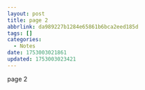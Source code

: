 ```yaml
---
layout: post
title: page 2
abbrlink: da989227b1284e65861b6bca2eed185d
tags: []
categories:
  - Notes
date: 1753003021861
updated: 1753003023421
---
```


page 2
